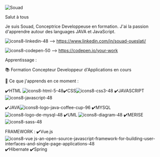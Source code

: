 
![Souad](https://user-images.githubusercontent.com/62654985/144409543-d5b3466e-1566-440e-8c4a-8c1d4373752e.png)

Salut à tous 

 

Je suis Souad, Conceptrice Developpeuse en formation. J'ai la passion d'apprendre autour des languages JAVA et JavaScript. 


 ![icons8-linkedin-48](https://user-images.githubusercontent.com/62654985/144411551-864098d6-ad67-4e1f-91e7-03c189fa323f.png)
 --> https://www.linkedin.com/in/souad-oueslati/ 
 
 ![icons8-codepen-50](https://user-images.githubusercontent.com/62654985/144411631-f718a40b-42fc-4a73-ba7c-a39f6e927241.png)
 --> https://codepen.io/your-work


Apprentissage :

📚  Formation Concepteur Developpeur d'Applications en cours

🌱  Ce que j'apprends en ce moment :

✔️HTML ![icons8-html-5-48](https://user-images.githubusercontent.com/62654985/144409937-bbb89bfb-8013-416e-8551-37dc6acc19af.png)✔️CSS![icons8-css3-48](https://user-images.githubusercontent.com/62654985/144411414-508172f8-2e20-4fa8-b884-5de7f5ae9294.png) ✔️JAVASCRIPT ![icons8-javascript-48](https://user-images.githubusercontent.com/62654985/144410364-a5b29141-5fa2-4d35-bb8a-2fd005b8b8f5.png)

 ✔️JAVA![icons8-logo-java-coffee-cup-96](https://user-images.githubusercontent.com/62654985/144411331-4e5fce05-9703-46da-b607-bbaf80736dcd.png) ✔️MYSQL ![icons8-logo-de-mysql-48](https://user-images.githubusercontent.com/62654985/144410627-f351e895-9dfa-458c-8e0a-5f3990e97a66.png)  ✔️UML ![icons8-diagram-48](https://user-images.githubusercontent.com/62654985/144410796-2a47721d-3b22-47a6-bbfb-274ab34335e8.png) ✔️MERISE
![icons8-sass-48](https://user-images.githubusercontent.com/62654985/144410070-a8bc0f98-1ea8-4467-b4ff-46f95253b0f9.png)

FRAMEWORK : 
✔️Vue.js ![icons8-vue js-an-open-source-javascript-framework-for-building-user-interfaces-and-single-page-applications-48](https://user-images.githubusercontent.com/62654985/144410168-a7c851ed-ff35-4cd7-a6ad-04d8fe8cad79.png)
✔️Hibernate         ✔️Spring


